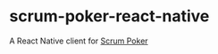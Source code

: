 # scrum-poker-react-native

A React Native client for [Scrum Poker](https://github.com/moorscode/scrum-poker)
